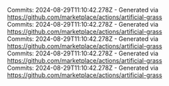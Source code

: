 Commits: 2024-08-29T11:10:42.278Z - Generated via https://github.com/marketplace/actions/artificial-grass
<br>
Commits: 2024-08-29T11:10:42.278Z - Generated via https://github.com/marketplace/actions/artificial-grass
<br>
Commits: 2024-08-29T11:10:42.278Z - Generated via https://github.com/marketplace/actions/artificial-grass
<br>
Commits: 2024-08-29T11:10:42.278Z - Generated via https://github.com/marketplace/actions/artificial-grass
<br>
Commits: 2024-08-29T11:10:42.278Z - Generated via https://github.com/marketplace/actions/artificial-grass
<br>

